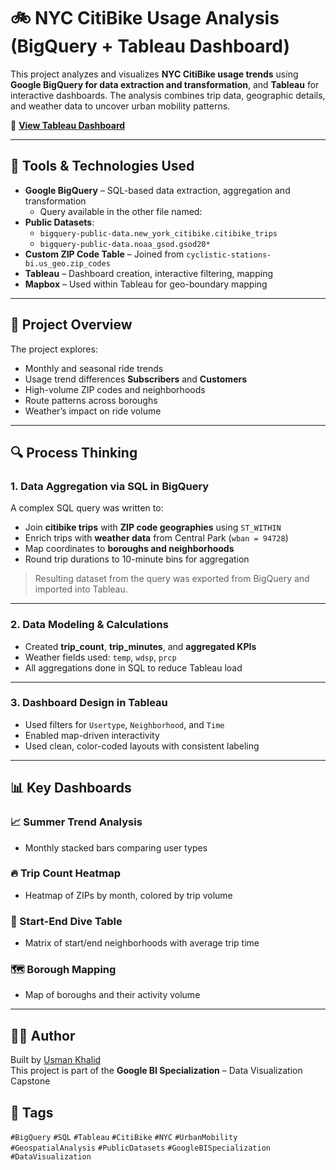 # 🚲 NYC CitiBike Usage Analysis (BigQuery + Tableau Dashboard)

This project analyzes and visualizes **NYC CitiBike usage trends** using 
**Google BigQuery for data extraction and transformation**, and **Tableau** 
for interactive dashboards. The analysis combines trip data, geographic 
details, and weather data to uncover urban mobility patterns.

🔗 **[View Tableau Dashboard](https://public.tableau.com/app/profile/usman.khalid4491/viz/NYCCitiBikesUsage/TrendsDeepDive)**

---

## 🧰 Tools & Technologies Used

- **Google BigQuery** – SQL-based data extraction, aggregation and transformation
  - Query available in the other file named:
- **Public Datasets**:
  - `bigquery-public-data.new_york_citibike.citibike_trips`
  - `bigquery-public-data.noaa_gsod.gsod20*`
- **Custom ZIP Code Table** – Joined from `cyclistic-stations-bi.us_geo.zip_codes`
- **Tableau** – Dashboard creation, interactive filtering, mapping
- **Mapbox** – Used within Tableau for geo-boundary mapping

---

## 🧠 Project Overview

The project explores:
- Monthly and seasonal ride trends  
- Usage trend differences **Subscribers** and **Customers**  
- High-volume ZIP codes and neighborhoods  
- Route patterns across boroughs  
- Weather’s impact on ride volume  

---

## 🔍 Process Thinking

### 1. **Data Aggregation via SQL in BigQuery**

A complex SQL query was written to:
- Join **citibike trips** with **ZIP code geographies** using `ST_WITHIN`
- Enrich trips with **weather data** from Central Park (`wban = 94728`)
- Map coordinates to **boroughs and neighborhoods**
- Round trip durations to 10-minute bins for aggregation

> Resulting dataset from the query was exported from BigQuery and imported into Tableau.   

---

### 2. **Data Modeling & Calculations**
- Created **trip_count**, **trip_minutes**, and **aggregated KPIs**  
- Weather fields used: `temp`, `wdsp`, `prcp`  
- All aggregations done in SQL to reduce Tableau load

---

### 3. **Dashboard Design in Tableau**
- Used filters for `Usertype`, `Neighborhood`, and `Time`  
- Enabled map-driven interactivity  
- Used clean, color-coded layouts with consistent labeling

---

## 📊 Key Dashboards

### 📈 Summer Trend Analysis
- Monthly stacked bars comparing user types

### 🔥 Trip Count Heatmap
- Heatmap of ZIPs by month, colored by trip volume

### 🧭 Start-End Dive Table
- Matrix of start/end neighborhoods with average trip time

### 🗺️ Borough Mapping
- Map of boroughs and their activity volume

---

## 🧑‍💻 Author

Built by [Usman Khalid](https://public.tableau.com/app/profile/usman.khalid4491/vizzes)  
This project is part of the **Google BI Specialization** – Data Visualization Capstone

## 🔖 Tags

`#BigQuery` `#SQL` `#Tableau` `#CitiBike` `#NYC` `#UrbanMobility`  
`#GeospatialAnalysis` `#PublicDatasets` `#GoogleBISpecialization` `#DataVisualization`
